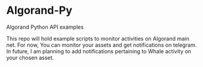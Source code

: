 # Algorand-Py
Algorand Python API examples 

This repo will hold example scripts to monitor activities on Algorand main net. For now, You can monitor your assets and get notifications on telegram. 
In future, I am planning to add notifications pertaining to Whale activity on your chosen asset. 
